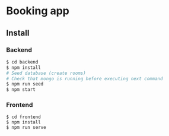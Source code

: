 # Booking app

## Install

### Backend
```bash
$ cd backend
$ npm install
# Seed database (create rooms)
# Check that mongo is running before executing next command
$ npm run seed
$ npm start
```

### Frontend
```shell
$ cd frontend
$ npm install
$ npm run serve
```
